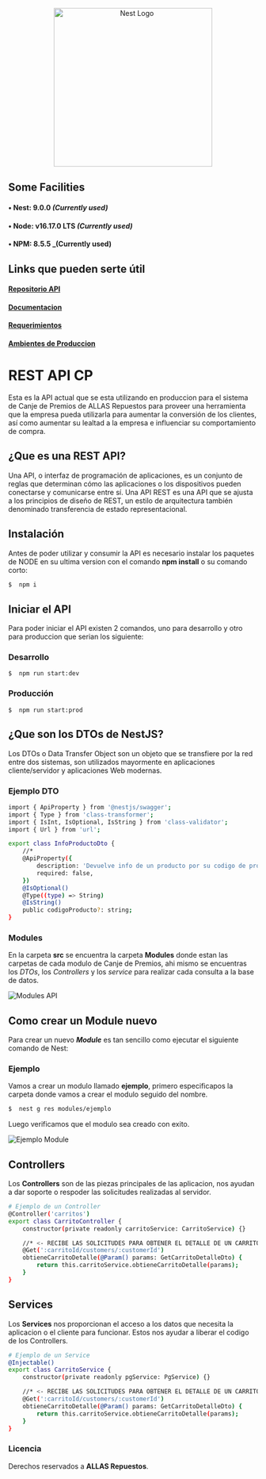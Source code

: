 <p align="center">
  <a href="http://nestjs.com/" target="blank"><img src="https://allasexpress.com/apks/Imagenes%20CP/allasXnest2.svg" width="320" alt="Nest Logo" /></a>
</p>

## Some Facilities

#### • **Nest:** 9.0.0 _(Currently used)_<br />

#### • **Node:** v16.17.0 LTS _(Currently used)_<br />

#### • **NPM:** 8.5.5 \_(Currently used)<br />

## Links que pueden serte útil

#### [Repositorio API](https://bitbucket.org/allas-repuestos/canje-premios-api/src/dev/)<br />

#### [Documentacion](https://allasrepuestos.atlassian.net/wiki/spaces/CA/pages/327683/Requisitos+de+Soluci+n+-+Canje+de+premio+-+2o+trimestre+-+2022)<br />

#### [Requerimientos](https://allasrepuestos.atlassian.net/wiki/spaces/CA/pages/4587593/Requerimientos+funcionales+API)<br />

#### [Ambientes de Produccion](https://allasrepuestos.atlassian.net/wiki/spaces/CA/pages/2458012/Preparar+ambientes+de+produccion+y+de+desarrollo+Node+v16)<br />

# REST API CP

Esta es la API actual que se esta utilizando en produccion para el sistema de Canje de Premios de ALLAS Repuestos para proveer una herramienta que la empresa pueda utilizarla para aumentar la conversión de los clientes, así como aumentar su lealtad a la empresa e influenciar su comportamiento de compra.

## ¿Que es una REST API?

Una API, o interfaz de programación de aplicaciones, es un conjunto de reglas que determinan cómo las aplicaciones o los dispositivos pueden conectarse y comunicarse entre sí. Una API REST es una API que se ajusta a los principios de diseño de REST, un estilo de arquitectura también denominado transferencia de estado representacional.

## Instalación

Antes de poder utilizar y consumir la API es necesario instalar los paquetes de NODE en su ultima version con el comando **npm install** o su comando corto:

```bash
$  npm i
```

## Iniciar el API

Para poder iniciar el API existen 2 comandos, uno para desarrollo y otro para produccion que serian los siguiente:

### Desarrollo

```
$  npm run start:dev
```

### Producción

```
$  npm run start:prod
```

## ¿Que son los DTOs de NestJS?

Los DTOs o Data Transfer Object son un objeto que se transfiere por la red entre dos sistemas, son utilizados mayormente en aplicaciones cliente/servidor y aplicaciones Web modernas.

### Ejemplo DTO

```bash
import { ApiProperty } from '@nestjs/swagger';
import { Type } from 'class-transformer';
import { IsInt, IsOptional, IsString } from 'class-validator';
import { Url } from 'url';

export class InfoProductoDto {
    //*
    @ApiProperty({
        description: 'Devuelve info de un producto por su codigo de producto',
        required: false,
    })
    @IsOptional()
    @Type((type) => String)
    @IsString()
    public codigoProducto?: string;
}
```

### Modules

En la carpeta **src** se encuentra la carpeta **Modules** donde estan las carpetas de cada modulo de Canje de Premios, ahi mismo se encuentras los _DTOs_, los _Controllers_ y los _service_ para realizar cada consulta a la base de datos.

![Modules API](https://allasexpress.com/apks/Imagenes%20CP/ejemplo.png)

## Como crear un Module nuevo

Para crear un nuevo _**Module**_ es tan sencillo como ejecutar el siguiente comando de Nest:

### Ejemplo

Vamos a crear un modulo llamado **ejemplo**, primero especificapos la carpeta donde vamos a crear el modulo seguido del nombre.

```bash
$  nest g res modules/ejemplo
```

Luego verificamos que el modulo sea creado con exito.

![Ejemplo Module](https://allasexpress.com/apks/Imagenes%20CP/moduleEjemplo.png)

## Controllers

Los **Controllers** son de las piezas principales de las aplicacion, nos ayudan a dar soporte o respoder las solicitudes realizadas al servidor.

```bash
# Ejemplo de un Controller
@Controller('carritos')
export class CarritoController {
    constructor(private readonly carritoService: CarritoService) {}

    //* <- RECIBE LAS SOLICITUDES PARA OBTENER EL DETALLE DE UN CARRITO ->
    @Get(':carritoId/customers/:customerId')
    obtieneCarritoDetalle(@Param() params: GetCarritoDetalleDto) {
        return this.carritoService.obtieneCarritoDetalle(params);
    }
}
```

## Services

Los **Services** nos proporcionan el acceso a los datos que necesita la aplicacion o el cliente para funcionar. Estos nos ayudar a liberar el codigo de los Controllers.

```bash
# Ejemplo de un Service
@Injectable()
export class CarritoService {
    constructor(private readonly pgService: PgService) {}

    //* <- RECIBE LAS SOLICITUDES PARA OBTENER EL DETALLE DE UN CARRITO ->
    @Get(':carritoId/customers/:customerId')
    obtieneCarritoDetalle(@Param() params: GetCarritoDetalleDto) {
        return this.carritoService.obtieneCarritoDetalle(params);
    }
}
```

### Licencia

Derechos reservados a **ALLAS Repuestos**.
